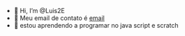 - 👋 Hi, I’m @Luis2E
- 👀 Meu email de contato é [email](luis.neiva.moerira@escola.pr.gov.br)
- 🌱 estou aprendendo a programar no java script e scratch

